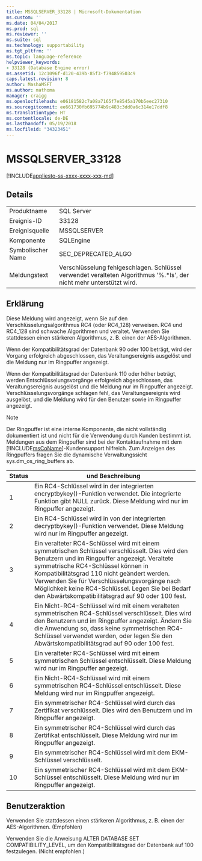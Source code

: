 ```yaml
---
title: MSSQLSERVER_33128 | Microsoft-Dokumentation
ms.custom: ''
ms.date: 04/04/2017
ms.prod: sql
ms.reviewer: ''
ms.suite: sql
ms.technology: supportability
ms.tgt_pltfrm: ''
ms.topic: language-reference
helpviewer_keywords:
- 33128 (Database Engine error)
ms.assetid: 12c1096f-d120-439b-85f3-f794859503c9
caps.latest.revision: 8
author: MashaMSFT
ms.author: mathoma
manager: craigg
ms.openlocfilehash: e06181582c7a08a7165f7e8545a170b5eec27310
ms.sourcegitcommit: ee661730fb695774b9c483c3dd0a6c314e17ddf8
ms.translationtype: HT
ms.contentlocale: de-DE
ms.lasthandoff: 05/19/2018
ms.locfileid: "34323451"
---
```

# <a name="mssqlserver33128"></a>MSSQLSERVER_33128
[!INCLUDE[appliesto-ss-xxxx-xxxx-xxx-md](../../includes/appliesto-ss-xxxx-xxxx-xxx-md.md)]
  
## <a name="details"></a>Details  
  
|||  
|-|-|  
|Produktname|SQL Server|  
|Ereignis-ID|33128|  
|Ereignisquelle|MSSQLSERVER|  
|Komponente|SQLEngine|  
|Symbolischer Name|SEC_DEPRECATED_ALGO|  
|Meldungstext|Verschlüsselung fehlgeschlagen. Schlüssel verwendet veralteten Algorithmus '%.*ls', der nicht mehr unterstützt wird.|  
  
## <a name="explanation"></a>Erklärung  
Diese Meldung wird angezeigt, wenn Sie auf den Verschlüsselungsalgorithmus RC4 (oder RC4_128) verweisen. RC4 und RC4_128 sind schwache Algorithmen und veraltet. Verwenden Sie stattdessen einen stärkeren Algorithmus, z. B. einen der AES-Algorithmen.  
  
Wenn der Kompatibilitätsgrad der Datenbank 90 oder 100 beträgt, wird der Vorgang erfolgreich abgeschlossen, das Veraltungsereignis ausgelöst und die Meldung nur im Ringpuffer angezeigt.  
  
Wenn der Kompatibilitätsgrad der Datenbank 110 oder höher beträgt, werden Entschlüsselungsvorgänge erfolgreich abgeschlossen, das Veraltungsereignis ausgelöst und die Meldung nur im Ringpuffer angezeigt. Verschlüsselungsvorgänge schlagen fehl, das Veraltungsereignis wird ausgelöst, und die Meldung wird für den Benutzer sowie im Ringpuffer angezeigt.  
  
> [!NOTE]  
> Der Ringpuffer ist eine interne Komponente, die nicht vollständig dokumentiert ist und nicht für die Verwendung durch Kunden bestimmt ist. Meldungen aus dem Ringpuffer sind bei der Kontaktaufnahme mit dem [!INCLUDE[msCoName](../../includes/msconame-md.md)]-Kundensupport hilfreich. Zum Anzeigen des Ringpuffers fragen Sie die dynamische Verwaltungssicht sys.dm_os_ring_buffers ab.  
  
|Status|und Beschreibung|  
|---------|---------------|  
|1|Ein RC4-Schlüssel wird in der integrierten encryptbykey()-Funktion verwendet. Die integrierte Funktion gibt NULL zurück. Diese Meldung wird nur im Ringpuffer angezeigt.|  
|2|Ein RC4-Schlüssel wird in von der integrierten decryptbykey()-Funktion verwendet. Diese Meldung wird nur im Ringpuffer angezeigt.|  
|3|Ein veralteter RC4-Schlüssel wird mit einem symmetrischen Schlüssel verschlüsselt. Dies wird den Benutzern und im Ringpuffer angezeigt. Veraltete symmetrische RC4-Schlüssel können in Kompatibilitätsgrad 110 nicht geändert werden. Verwenden Sie für Verschlüsselungsvorgänge nach Möglichkeit keine RC4-Schlüssel. Legen Sie bei Bedarf den Abwärtskompatibilitätsgrad auf 90 oder 100 fest.|  
|4|Ein Nicht-RC4-Schlüssel wird mit einem veralteten symmetrischen RC4-Schlüssel verschlüsselt. Dies wird den Benutzern und im Ringpuffer angezeigt. Ändern Sie die Anwendung so, dass keine symmetrischen RC4-Schlüssel verwendet werden, oder legen Sie den Abwärtskompatibilitätsgrad auf 90 oder 100 fest.|  
|5|Ein veralteter RC4-Schlüssel wird mit einem symmetrischen Schlüssel entschlüsselt. Diese Meldung wird nur im Ringpuffer angezeigt.|  
|6|Ein Nicht-RC4-Schlüssel wird mit einem symmetrischen RC4-Schlüssel entschlüsselt. Diese Meldung wird nur im Ringpuffer angezeigt.|  
|7|Ein symmetrischer RC4-Schlüssel wird durch das Zertifikat verschlüsselt. Dies wird den Benutzern und im Ringpuffer angezeigt.|  
|8|Ein symmetrischer RC4-Schlüssel wird durch das Zertifikat entschlüsselt. Diese Meldung wird nur im Ringpuffer angezeigt.|  
|9|Ein symmetrischer RC4-Schlüssel wird mit dem EKM-Schlüssel verschlüsselt.|  
|10|Ein symmetrischer RC4-Schlüssel wird mit dem EKM-Schlüssel entschlüsselt. Diese Meldung wird nur im Ringpuffer angezeigt.|  
  
## <a name="user-action"></a>Benutzeraktion  
Verwenden Sie stattdessen einen stärkeren Algorithmus, z. B. einen der AES-Algorithmen. (Empfohlen)  
  
Verwenden Sie die Anweisung ALTER DATABASE SET COMPATIBILITY_LEVEL, um den Kompatibilitätsgrad der Datenbank auf 100 festzulegen. (Nicht empfohlen.)  
  
